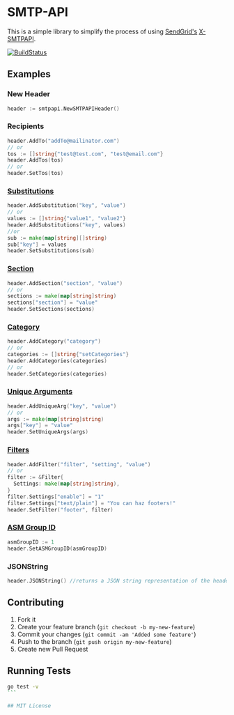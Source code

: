 # SMTP-API

This is a simple library to simplify the process of using [SendGrid's](https://sendgrid.com) [X-SMTPAPI](http://sendgrid.com/docs/API_Reference/SMTP_API/index.html).

[![BuildStatus](https://travis-ci.org/sendgrid/sendgrid-go.png?branch=master)](https://travis-ci.org/sendgrid/sendgrid-go)

## Examples

### New Header

```go
header := smtpapi.NewSMTPAPIHeader()
```

### Recipients

```go
header.AddTo("addTo@mailinator.com")
// or
tos := []string{"test@test.com", "test@email.com"}
header.AddTos(tos)
// or
header.SetTos(tos)
```

### [Substitutions](http://sendgrid.com/docs/API_Reference/SMTP_API/substitution_tags.html)

```go
header.AddSubstitution("key", "value")
// or
values := []string{"value1", "value2"}
header.AddSubstitutions("key", values)
//or
sub := make(map[string][]string)
sub["key"] = values
header.SetSubstitutions(sub)
```

### [Section](http://sendgrid.com/docs/API_Reference/SMTP_API/section_tags.html)

```go
header.AddSection("section", "value")
// or
sections := make(map[string]string)
sections["section"] = "value"
header.SetSections(sections)
```

### [Category](http://sendgrid.com/docs/Delivery_Metrics/categories.html)

```go
header.AddCategory("category")
// or
categories := []string{"setCategories"}
header.AddCategories(categories)
// or
header.SetCategories(categories)
```

### [Unique Arguments](http://sendgrid.com/docs/API_Reference/SMTP_API/unique_arguments.html)

```go
header.AddUniqueArg("key", "value")
// or
args := make(map[string]string)
args["key"] = "value"
header.SetUniqueArgs(args)
```

### [Filters](http://sendgrid.com/docs/API_Reference/SMTP_API/apps.html)

```go
header.AddFilter("filter", "setting", "value")
// or
filter := &Filter{
  Settings: make(map[string]string),
}
filter.Settings["enable"] = "1"
filter.Settings["text/plain"] = "You can haz footers!"
header.SetFilter("footer", filter)

```

### [ASM Group ID](https://sendgrid.com/docs/User_Guide/advanced_suppression_manager.html)

```go
asmGroupID := 1
header.SetASMGroupID(asmGroupID)
```

### JSONString

```go
header.JSONString() //returns a JSON string representation of the headers
```

## Contributing

1. Fork it
2. Create your feature branch (`git checkout -b my-new-feature`)
3. Commit your changes (`git commit -am 'Added some feature'`)
4. Push to the branch (`git push origin my-new-feature`)
5. Create new Pull Request

## Running Tests

````bash
go test -v
```

## MIT License
